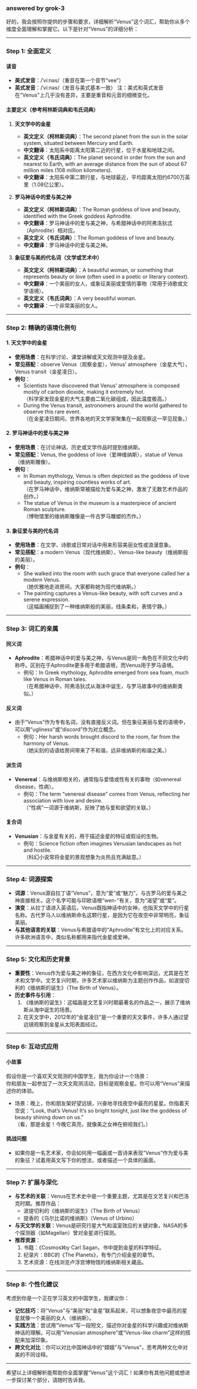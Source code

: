 ### answered by grok-3
好的，我会按照你提供的步骤和要求，详细解析“Venus”这个词汇，帮助你从多个维度全面理解和掌握它。以下是针对“Venus”的详细分析：

---

### Step 1: 全面定义
#### 读音
- **美式发音**：/ˈviːnəs/（重音在第一个音节“vee”）
- **英式发音**：/ˈviːnəs/（发音与美式基本一致）
注：美式和英式发音在“Venus”上几乎没有差异，主要是重音和元音的细微变化。

#### 主要定义（参考柯林斯词典和韦氏词典）
1. **天文学中的金星**
   - **英文定义（柯林斯词典）**：The second planet from the sun in the solar system, situated between Mercury and Earth.
   - **中文翻译**：太阳系中距离太阳第二近的行星，位于水星和地球之间。
   - **英文定义（韦氏词典）**：The planet second in order from the sun and nearest to Earth, with an average distance from the sun of about 67 million miles (108 million kilometers).
   - **中文翻译**：太阳系中第二颗行星，与地球最近，平均距离太阳约6700万英里（1.08亿公里）。

2. **罗马神话中的爱与美之神**
   - **英文定义（柯林斯词典）**：The Roman goddess of love and beauty, identified with the Greek goddess Aphrodite.
   - **中文翻译**：罗马神话中的爱与美之神，与希腊神话中的阿弗洛狄忒（Aphrodite）相对应。
   - **英文定义（韦氏词典）**：The Roman goddess of love and beauty.
   - **中文翻译**：罗马神话中的爱与美之神。

3. **象征爱与美的代名词（文学或艺术中）**
   - **英文定义（柯林斯词典）**：A beautiful woman, or something that represents beauty or love (often used in a poetic or literary context).
   - **中文翻译**：一个美丽的女人，或象征美丽或爱情的事物（常用于诗歌或文学语境）。
   - **英文定义（韦氏词典）**：A very beautiful woman.
   - **中文翻译**：一个非常美丽的女人。

---

### Step 2: 精确的语境化例句
#### 1. 天文学中的金星
- **使用场景**：在科学讨论、课堂讲解或天文观测中提及金星。
- **常见搭配**：observe Venus（观察金星），Venus’ atmosphere（金星大气），Venus transit（金星凌日）。
- **例句**：
  - Scientists have discovered that Venus’ atmosphere is composed mostly of carbon dioxide, making it extremely hot.  
    （科学家发现金星的大气主要由二氧化碳组成，因此温度极高。）
  - During the Venus transit, astronomers around the world gathered to observe this rare event.  
    （在金星凌日期间，世界各地的天文学家聚集在一起观察这一罕见现象。）

#### 2. 罗马神话中的爱与美之神
- **使用场景**：在讨论神话、历史或文学作品时提到维纳斯。
- **常见搭配**：Venus, the goddess of love（爱神维纳斯），statue of Venus（维纳斯雕像）。
- **例句**：
  - In Roman mythology, Venus is often depicted as the goddess of love and beauty, inspiring countless works of art.  
    （在罗马神话中，维纳斯常被描绘为爱与美之神，激发了无数艺术作品的创作。）
  - The statue of Venus in the museum is a masterpiece of ancient Roman sculpture.  
    （博物馆里的维纳斯雕像是一件古罗马雕塑的杰作。）

#### 3. 象征爱与美的代名词
- **使用场景**：在文学、诗歌或日常对话中用来形容美丽女性或浪漫意象。
- **常见搭配**：a modern Venus（现代维纳斯），Venus-like beauty（维纳斯般的美丽）。
- **例句**：
  - She walked into the room with such grace that everyone called her a modern Venus.  
    （她优雅地走进房间，大家都称她为现代维纳斯。）
  - The painting captures a Venus-like beauty, with soft curves and a serene expression.  
    （这幅画捕捉到了一种维纳斯般的美丽，线条柔和，表情宁静。）

---

### Step 3: 词汇的亲属
#### 同义词
- **Aphrodite**：希腊神话中的爱与美之神，与Venus是同一角色在不同文化中的称呼。区别在于Aphrodite更多用于希腊语境，而Venus用于罗马语境。
  - 例句：In Greek mythology, Aphrodite emerged from sea foam, much like Venus in Roman tales.  
    （在希腊神话中，阿弗洛狄忒从海沫中诞生，与罗马故事中的维纳斯类似。）

#### 反义词
- 由于“Venus”作为专有名词，没有直接反义词。但在象征美丽与爱的语境中，可以用“ugliness”或“discord”作为对立概念。
  - 例句：Her harsh words brought discord to the room, far from the harmony of Venus.  
    （她尖刻的话语给房间带来了不和谐，远非维纳斯的和谐之美。）

#### 派生词
- **Venereal**：与维纳斯相关的，通常指与爱情或性有关的事物（如venereal disease，性病）。
  - 例句：The term “venereal disease” comes from Venus, reflecting her association with love and desire.  
    （“性病”一词源于维纳斯，反映了她与爱和欲望的关联。）

#### 复合词
- **Venusian**：与金星有关的，用于描述金星的特征或假设的生物。
  - 例句：Science fiction often imagines Venusian landscapes as hot and hostile.  
    （科幻小说常将金星的景观想象为炎热且充满敌意。）

---

### Step 4: 词源探索
- **词源**：Venus源自拉丁语“Venus”，意为“爱”或“魅力”，与古罗马的爱与美之神直接相关。这个名字可能与印欧语根“wen-”有关，意为“渴望”或“爱”。
- **演变**：从拉丁语进入英语后，Venus既指神话中的女神，也指天文学中的行星名称。古代罗马人以维纳斯命名这颗行星，是因为它在夜空中非常明亮，象征美丽。
- **与其他语言的关联**：Venus与希腊语中的“Aphrodite”有文化上的对应关系。许多欧洲语言中，类似名称都用来指代金星或爱神。

---

### Step 5: 文化和历史背景
- **重要性**：Venus作为爱与美之神的象征，在西方文化中影响深远，尤其是在艺术和文学中。文艺复兴时期，许多艺术家以维纳斯为主题创作作品，如波提切利的《维纳斯的诞生》（The Birth of Venus）。
- **历史事件与引用**：
  1. 《维纳斯的诞生》：这幅画是文艺复兴时期最著名的作品之一，展示了维纳斯从海中诞生的场景。
  2. 在天文学中，2012年的“金星凌日”是一个重要的天文事件，许多人通过望远镜观察到金星从太阳表面经过。

---

### Step 6: 互动式应用
#### 小故事
假设你是一个喜欢天文观测的中国学生，我为你设计一个场景：  
你和朋友一起参加了一次天文观测活动，目标是观察金星。你可以用“Venus”来描述你的体验。  
- 场景：晚上，你和朋友架好望远镜，兴奋地寻找夜空中最亮的星星。你指着天空说：“Look, that’s Venus! It’s so bright tonight, just like the goddess of beauty shining down on us.”  
  （看，那是金星！今晚它真亮，就像美之女神在俯视我们。）

#### 挑战问题
- 如果你是一名艺术家，你会如何用一幅画或一首诗来表现“Venus”作为爱与美的象征？试着用英文写下你的想法，或者描述一个具体的画面。

---

### Step 7: 扩展与深化
- **与艺术的关联**：Venus在艺术史中是一个重要主题，尤其是在文艺复兴和巴洛克时期。推荐作品：
  - 波提切利的《维纳斯的诞生》（The Birth of Venus）
  - 提香的《乌尔比诺的维纳斯》（Venus of Urbino）
- **与天文学的关联**：Venus是研究行星大气和温室效应的关键对象，NASA的多个探测器（如Magellan）曾对金星进行探测。
- **推荐资源**：
  1. 书籍：《Cosmos》by Carl Sagan，书中提到金星的科学特征。
  2. 纪录片：BBC的《The Planets》，有专门介绍金星的章节。
  3. 艺术资源：在线浏览卢浮宫博物馆的维纳斯相关藏品。

---

### Step 8: 个性化建议
考虑到你是一个正在学习英文的中国学生，我建议你：
- **记忆技巧**：将“Venus”与“美丽”和“金星”联系起来，可以想象夜空中最亮的星星就像一个美丽的女人（维纳斯）。
- **实践方法**：尝试用“Venus”写一段短文，描述你对金星的科学兴趣或对维纳斯神话的理解。可以用“Venusian atmosphere”或“Venus-like charm”这样的搭配来加深印象。
- **跨文化对比**：你可以对比中国神话中的“嫦娥”与“Venus”，思考两种文化中对美的不同诠释。

---

希望以上详细解析能帮助你全面掌握“Venus”这个词汇！如果你有其他问题或想进一步探讨某个部分，请随时告诉我。